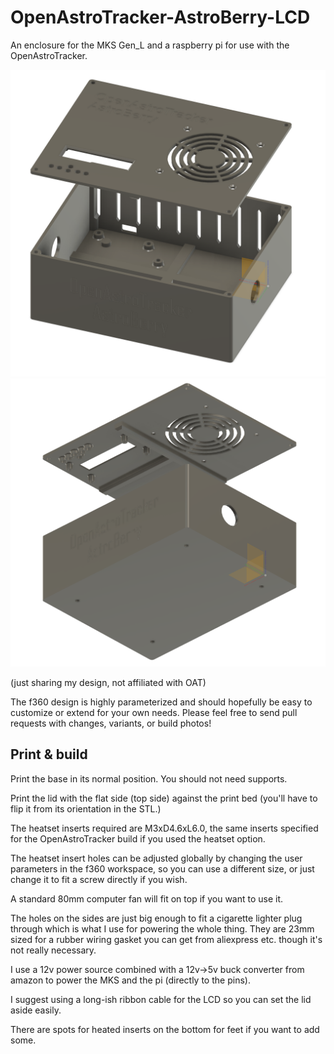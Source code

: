# OpenAstroTracker-AstroBerry-LCD
An enclosure for the MKS Gen_L and a raspberry pi for use with the OpenAstroTracker.

![ss 1](ss1.png?raw=true)
![ss 2](ss2.png?raw=true)

(just sharing my design, not affiliated with OAT)

The f360 design is highly parameterized and should hopefully be easy to customize or extend for your own needs. Please feel free to send pull requests with changes, variants, or build photos!

## Print & build

Print the base in its normal position. You should not need supports. 

Print the lid with the flat side (top side) against the print bed (you'll have to flip it from its orientation in the STL.)

The heatset inserts required are M3xD4.6xL6.0, the same inserts specified for the OpenAstroTracker build if you used the heatset option.

The heatset insert holes can be adjusted globally by changing the user parameters in the f360 workspace, so you can use a different size, or
just change it to fit a screw directly if you wish.

A standard 80mm computer fan will fit on top if you want to use it.

The holes on the sides are just big enough to fit a cigarette lighter plug through which is what I use for powering the whole thing. They are 23mm sized for a rubber wiring gasket you can get from aliexpress etc. though it's not really necessary.

I use a 12v power source combined with a 12v->5v buck converter from amazon to power the MKS and the pi (directly to the pins). 

I suggest using a long-ish ribbon cable for the LCD so you can set the lid aside easily.

There are spots for heated inserts on the bottom for feet if you want to add some.
